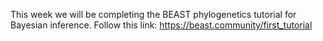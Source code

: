 This week we will be completing the BEAST phylogenetics tutorial for Bayesian inference. Follow this link: [https://beast.community/first_tutorial
](https://taming-the-beast.org/tutorials/Introduction-to-BEAST2/)
